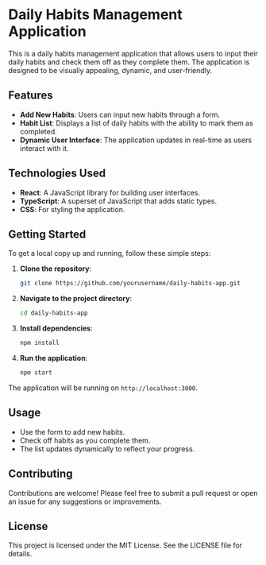 # Daily Habits Management Application

This is a daily habits management application that allows users to input their daily habits and check them off as they complete them. The application is designed to be visually appealing, dynamic, and user-friendly.

## Features

- **Add New Habits**: Users can input new habits through a form.
- **Habit List**: Displays a list of daily habits with the ability to mark them as completed.
- **Dynamic User Interface**: The application updates in real-time as users interact with it.

## Technologies Used

- **React**: A JavaScript library for building user interfaces.
- **TypeScript**: A superset of JavaScript that adds static types.
- **CSS**: For styling the application.

## Getting Started

To get a local copy up and running, follow these simple steps:

1. **Clone the repository**:
   ```bash
   git clone https://github.com/yourusername/daily-habits-app.git
   ```

2. **Navigate to the project directory**:
   ```bash
   cd daily-habits-app
   ```

3. **Install dependencies**:
   ```bash
   npm install
   ```

4. **Run the application**:
   ```bash
   npm start
   ```

The application will be running on `http://localhost:3000`.

## Usage

- Use the form to add new habits.
- Check off habits as you complete them.
- The list updates dynamically to reflect your progress.

## Contributing

Contributions are welcome! Please feel free to submit a pull request or open an issue for any suggestions or improvements.

## License

This project is licensed under the MIT License. See the LICENSE file for details.